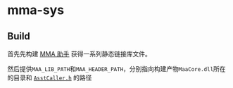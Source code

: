 # mma-sys


## Build 

首先先构建 [MMA 助手](https://github.com/MaaAssistantArknights/MaaAssistantArknights) 获得一系列静态链接库文件。

然后提供`MAA_LIB_PATH`和`MAA_HEADER_PATH`，分别指向构建产物`MaaCore.dll`所在的目录和 [`AsstCaller.h`](https://github.com/MaaAssistantArknights/MaaAssistantArknights/blob/dev/include/AsstCaller.h) 的路径
